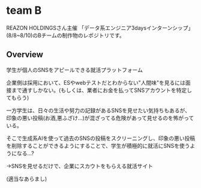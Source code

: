 # team B
REAZON HOLDINGSさん主催
「データ系エンジニア3daysインターンシップ」(8/8~8/10)のBチームの制作物のレポジトリです。

## Overview
学生が個人のSNSをアピールできる就活プラットフォーム

企業側は採用において、ESやwebテストだとわからない"人間味"を見るには面接まで通すしかない。(もしくは、業者にお金を払ってSNSアカウントを特定してもらう)

一方学生は、日々の生活や努力の記録があるSNSを見せたい気持ちもあるが、印象の悪い投稿(お酒,悪ふざけ...)が混ざってる危険があって見せるのを怖がっている。

そこで生成系AIを使って過去のSNSの投稿をスクリーニングし、印象の悪い投稿を削除することができるようにすることで、学生が積極的に就活にSNSを使うようになる...?

->SNSを見せるだけで、企業にスカウトをもらえる就活サイト

(適当なあらまし)